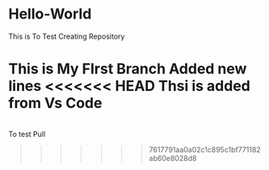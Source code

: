 # Hello-World
This is To Test Creating Repository

This is My FIrst Branch
Added new lines
<<<<<<< HEAD
Thsi is added from Vs Code
=======
\
To test Pull
>>>>>>> 7617791aa0a02c1c895c1bf771182ab60e8028d8
